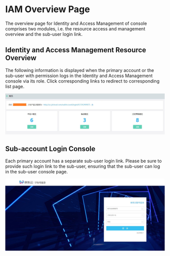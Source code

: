 # IAM Overview Page

The overview page for Identity and Access Management of console comprises two modules, i.e. the resource access and management overview and the sub-user login link.

## Identity and Access Management Resource Overview

The following information is displayed when the primary account or the sub-user with permission logs in the Identity and Access Management console via its role. Click corresponding links to redirect to corresponding list page.

![访问控制概览页](../../../image/IAM/Summary/访问控制概览页.jpg)

## Sub-account Login Console

Each primary account has a separate sub-user login link. Please be sure to provide such login link to the sub-user, ensuring that the sub-user can log in the sub-user console page.

![子用户登录页](../../../image/IAM/Summary/子用户登录页.jpg)
